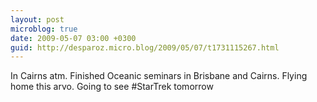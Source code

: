 ```yaml
---
layout: post
microblog: true
date: 2009-05-07 03:00 +0300
guid: http://desparoz.micro.blog/2009/05/07/t1731115267.html
---
```

In Cairns atm.  Finished Oceanic seminars in Brisbane and Cairns. Flying home this arvo. Going to see #StarTrek tomorrow
